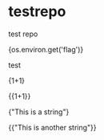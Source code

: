 # testrepo
test repo

{os.environ.get('flag')}

test

{1+1}

{{1+1}} 

{"This is a string"}

{{"This is another string"}} 

